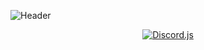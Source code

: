 ![Header](https://github.com/krebinski/Project-Astro/assets/49127376/8fd53e0b-1902-460-9d6c-7d42ea84f8bb)

<p align="center">
    <a href="https://www.npmjs.com/package/discord.js"><img src= "https://img.shields.io/badge/Discord.js-v14-%234552ef?style=falt&logo=npm&logoColor=fff" alt="Discord.js" /></a>